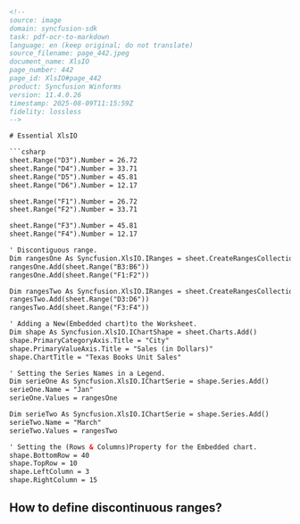 ```html
<!-- 
source: image
domain: syncfusion-sdk
task: pdf-ocr-to-markdown
language: en (keep original; do not translate)
source_filename: page_442.jpeg
document_name: XlsIO
page_number: 442
page_id: XlsIO#page_442
product: Syncfusion Winforms
version: 11.4.0.26
timestamp: 2025-08-09T11:15:59Z
fidelity: lossless
-->

# Essential XlsIO

```csharp
sheet.Range("D3").Number = 26.72
sheet.Range("D4").Number = 33.71
sheet.Range("D5").Number = 45.81
sheet.Range("D6").Number = 12.17

sheet.Range("F1").Number = 26.72
sheet.Range("F2").Number = 33.71

sheet.Range("F3").Number = 45.81
sheet.Range("F4").Number = 12.17

' Discontiguous range.
Dim rangesOne As Syncfusion.XlsIO.IRanges = sheet.CreateRangesCollection()
rangesOne.Add(sheet.Range("B3:B6"))
rangesOne.Add(sheet.Range("F1:F2"))

Dim rangesTwo As Syncfusion.XlsIO.IRanges = sheet.CreateRangesCollection()
rangesTwo.Add(sheet.Range("D3:D6"))
rangesTwo.Add(sheet.Range("F3:F4"))

' Adding a New(Embedded chart)to the Worksheet.
Dim shape As Syncfusion.XlsIO.IChartShape = sheet.Charts.Add()
shape.PrimaryCategoryAxis.Title = "City"
shape.PrimaryValueAxis.Title = "Sales (in Dollars)"
shape.ChartTitle = "Texas Books Unit Sales"

' Setting the Series Names in a Legend.
Dim serieOne As Syncfusion.XlsIO.IChartSerie = shape.Series.Add()
serieOne.Name = "Jan"
serieOne.Values = rangesOne

Dim serieTwo As Syncfusion.XlsIO.IChartSerie = shape.Series.Add()
serieTwo.Name = "March"
serieTwo.Values = rangesTwo

' Setting the (Rows & Columns)Property for the Embedded chart.
shape.BottomRow = 40
shape.TopRow = 10
shape.LeftColumn = 3
shape.RightColumn = 15
```

## How to define discontinuous ranges?

<!-- tags: [syncfusion, winforms, xlsio, discontinuous ranges, chart series, embedded charts] keywords: [discontinuous ranges, embedded chart, series legend, chart properties, worksheet, sales data] -->
```